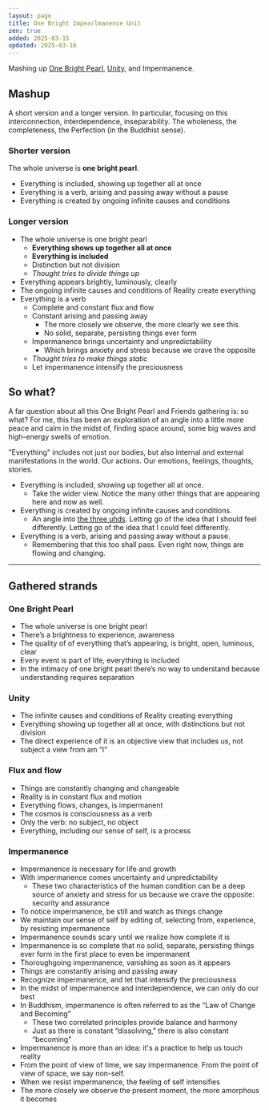 ```yaml
---
layout: page
title: One Bright Impearlmanence Unit
zen: true
added: 2025-03-15
updated: 2025-03-16
---
```


Mashing up [One Bright Pearl](/thinking/zen/one-bright-pearl/), [Unity](/thinking/unity-the-absolute/), and Impermanence.

## Mashup

A short version and a longer version. In particular, focusing on this interconnection, interdependence, inseparability. The wholeness, the completeness, the Perfection (in the Buddhist sense).

### Shorter version

The whole universe is **one bright pearl**. 

- Everything is included, showing up together all at once
- Everything is a verb, arising and passing away without a pause
- Everything is created by ongoing infinite causes and conditions

### Longer version

- The whole universe is one bright pearl
    - **Everything shows up together all at once**
    - **Everything is included**
    - Distinction but not division
    - *Thought tries to divide things up*
- Everything appears brightly, luminously, clearly
- The ongoing infinite causes and conditions of Reality create everything
- Everything is a verb
    - Complete and constant flux and flow
    - Constant arising and passing away
        - The more closely we observe, the more clearly we see this
        - No solid, separate, persisting things ever form
    - Impermanence brings uncertainty and unpredictability
        - Which brings anxiety and stress because we crave the opposite
    - *Thought tries to make things static*
    - Let impermanence intensify the preciousness

## So what?

A far question about all this One Bright Pearl and Friends gathering is: so what? For me, this has been an exploration of an angle into a little more peace and calm in the midst of, finding space around, some big waves and high-energy swells of emotion.

"Everything" includes not just our bodies, but also internal and external manifestations in the world. Our actions. Our emotions, feelings, thoughts, stories.

- Everything is included, showing up together all at once.
    - Take the wider view. Notice the many other things that are appearing here and now as well.
- Everything is created by ongoing infinite causes and conditions.
    - An angle into [the three uhds](/thinking/the-three-uhds/). Letting go of the idea that I should feel differently. Letting go of the idea that I could feel differently.
- Everything is a verb, arising and passing away without a pause.
    - Remembering that this too shall pass. Even right now, things are flowing and changing.

---

## Gathered strands

### One Bright Pearl

- The whole universe is one bright pearl
- There’s a brightness to experience, awareness
- The quality of of everything that’s appearing, is bright, open, luminous, clear
- Every event is part of life, everything is included
- In the intimacy of one bright pearl there’s no way to understand because understanding requires separation

### Unity

- The infinite causes and conditions of Reality creating everything
- Everything showing up together all at once, with distinctions but not division
- The direct experience of it is an objective view that includes us, not subject a view from am “I”

### Flux and flow

- Things are constantly changing and changeable
- Reality is in constant flux and motion
- Everything flows, changes, is impermanent
- The cosmos is consciousness as a verb
- Only the verb: no subject, no object
- Everything, including our sense of self, is a process

### Impermanence

- Impermanence is necessary for life and growth
- With impermanence comes uncertainty and unpredictability
    - These two characteristics of the human condition can be a deep source of anxiety and stress for us because we crave the opposite: security and assurance
- To notice impermanence, be still and watch as things change
- We maintain our sense of self by editing of, selecting from, experience, by resisting impermanence
- Impermanence sounds scary until we realize how complete it is
- Impermanence is so complete that no solid, separate, persisting things ever form in the first place to even be impermanent
- Thoroughgoing impermanence, vanishing as soon as it appears
- Things are constantly arising and passing away
- Recognize impermanence, and let that intensify the preciousness
- In the midst of impermanence and interdependence, we can only do our best
- In Buddhism, impermanence is often referred to as the “Law of Change and Becoming”
    - These two correlated principles provide balance and harmony
    - Just as there is constant “dissolving,” there is also constant “becoming"
- Impermanence is more than an idea: it's a practice to help us touch reality
- From the point of view of time, we say impermanence. From the point of view of space, we say non-self.
- When we resist impermanence, the feeling of self intensifies
- The more closely we observe the present moment, the more amorphous it becomes